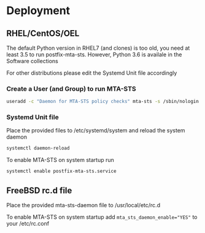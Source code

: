 # Deployment

## RHEL/CentOS/OEL

The default Python version in RHEL7 (and clones) is too old, you need at least 3.5 to run postfix-mta-sts. However, Python 3.6 is availale in the Software collections

For other distributions please edit the Systemd Unit file accordingly

### Create a User (and Group) to run MTA-STS
```bash
useradd -c "Daemon for MTA-STS policy checks" mta-sts -s /sbin/nologin
```

### Systemd Unit file

Place the provided files to /etc/systemd/system and reload the system daemon

```bash
systemctl daemon-reload
```

To enable MTA-STS on system startup run

```bash
systemctl enable postfix-mta-sts.service
```

## FreeBSD rc.d file

Place the provided mta-sts-daemon file to /usr/local/etc/rc.d

To enable MTA-STS on system startup add `mta_sts_daemon_enable="YES"` to your /etc/rc.conf

